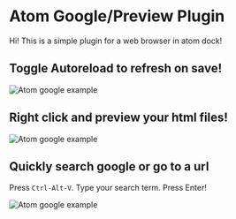 # Atom Google/Preview Plugin

Hi! This is a simple plugin for a web browser in atom dock!

## Toggle Autoreload to refresh on save!
![Atom google example](https://github.com/sean-codes/atom-browser/raw/master/example_reload.gif)

## Right click and preview your html files!

![Atom google example](https://github.com/sean-codes/atom-browser/raw/master/example_preview.gif)

## Quickly search google or go to a url

Press `Ctrl-Alt-V`. Type your search term. Press Enter!

![Atom google example](https://github.com/sean-codes/atom-browser/raw/master/example_search.gif)
